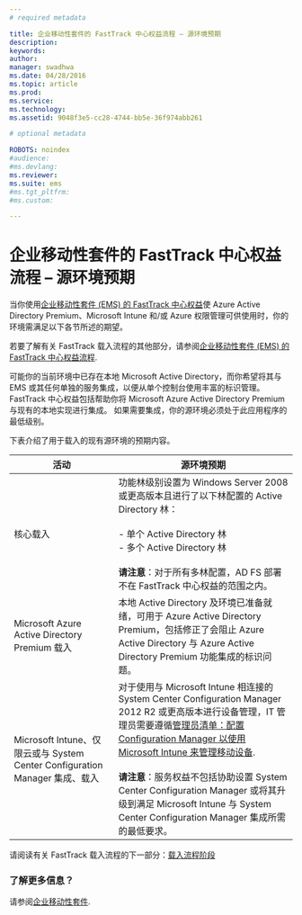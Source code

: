 ```yaml
---
# required metadata

title: 企业移动性套件的 FastTrack 中心权益流程 – 源环境预期
description:
keywords:
author: 
manager: swadhwa
ms.date: 04/28/2016
ms.topic: article
ms.prod:
ms.service:
ms.technology:
ms.assetid: 9048f3e5-cc28-4744-bb5e-36f974abb261

# optional metadata

ROBOTS: noindex
#audience:
#ms.devlang:
ms.reviewer: 
ms.suite: ems
#ms.tgt_pltfrm:
#ms.custom:

---
```



# 企业移动性套件的 FastTrack 中心权益流程 – 源环境预期
当你使用[企业移动性套件 (EMS) 的 FastTrack 中心权益](fasttrack-center-benefit-for-enterprise-mobility-suite-ems.md)使 Azure Active Directory Premium、Microsoft Intune 和/或 Azure 权限管理可供使用时，你的环境需满足以下各节所述的期望。

若要了解有关 FastTrack 载入流程的其他部分，请参阅[企业移动性套件 (EMS) 的 FastTrack 中心权益流程](fasttrack-center-benefit-process-for-enterprise-mobility-suite-ems.md).

可能你的当前环境中已存在本地 Microsoft Active Directory，而你希望将其与 EMS 或其任何单独的服务集成，以便从单个控制台使用丰富的标识管理。 FastTrack 中心权益包括帮助你将 Microsoft Azure Active Directory Premium 与现有的本地实现进行集成。 如果需要集成，你的源环境必须处于此应用程序的最低级别。

下表介绍了用于载入的现有源环境的预期内容。

|活动|源环境预期|
|------------|----------------------------------|
|核心载入|功能林级别设置为 Windows Server 2008 或更高版本且进行了以下林配置的 Active Directory 林：<br /><br />-   单个 Active Directory 林<br />-   多个 Active Directory 林 </br></br>**请注意**：对于所有多林配置，AD FS 部署不在 FastTrack 中心权益的范围之内。|
|Microsoft Azure Active Directory Premium 载入|本地 Active Directory 及环境已准备就绪，可用于 Azure Active Directory Premium，包括修正了会阻止 Azure Active Directory 与 Azure Active Directory Premium 功能集成的标识问题。|
|Microsoft Intune、仅限云或与 System Center Configuration Manager 集成、载入|对于使用与 Microsoft Intune 相连接的 System Center Configuration Manager 2012 R2 或更高版本进行设备管理，IT 管理员需要遵循[管理员清单：配置 Configuration Manager 以使用 Microsoft Intune 来管理移动设备](https://technet.microsoft.com/library/jj943763.aspx).</br></br> **请注意**：服务权益不包括协助设置 System Center Configuration Manager 或将其升级到满足 Microsoft Intune 与 System Center Configuration Manager 集成所需的最低要求。|

请阅读有关 FastTrack 载入流程的下一部分：[载入流程阶段](fasttrack-center-benefit-process-for-ems-phases.md)

### 了解更多信息？
请参阅[企业移动性套件](https://www.microsoft.com/en-us/server-cloud/enterprise-mobility/overview.aspx).



<!--HONumber=Apr16_HO4-->


